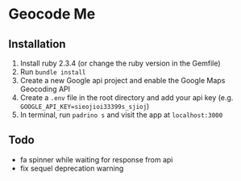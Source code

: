 # Geocode Me

## Installation

1. Install ruby 2.3.4 (or change the ruby version in the Gemfile)
2. Run `bundle install`
3. Create a new Google api project and enable the Google Maps Geocoding API
3. Create a `.env` file in the root directory and add your api key (e.g.
`GOOGLE_API_KEY=sieojioi33399s_sjioj`)
4. In terminal, run `padrino s` and visit the app at `localhost:3000`

## Todo
- fa spinner while waiting for response from api
- fix sequel deprecation warning
